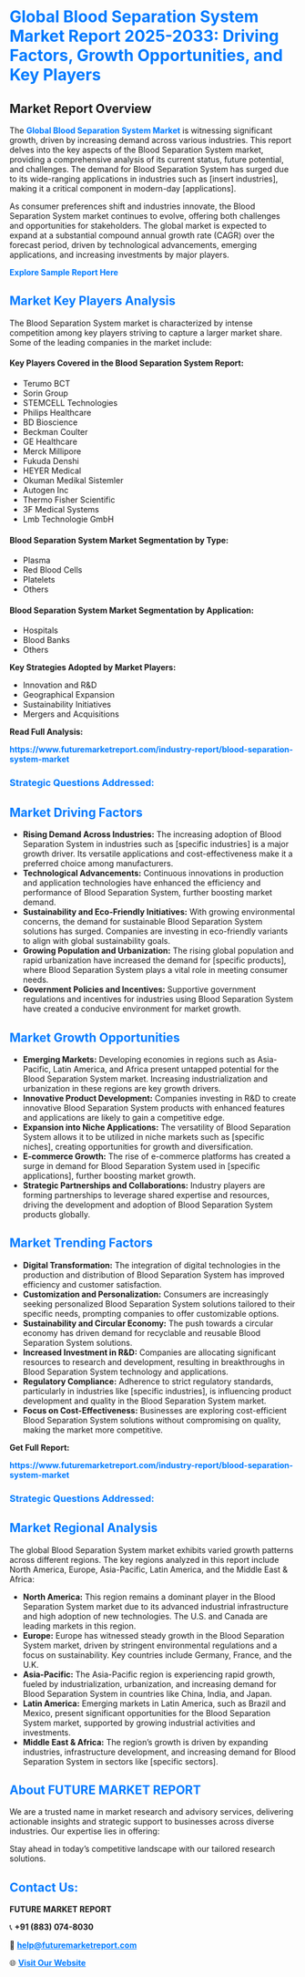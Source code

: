 <h1 style="color: #007BFF;">Global Blood Separation System Market Report 2025-2033: Driving Factors, Growth Opportunities, and Key Players</h1>

<section id="overview">
<h2>Market Report Overview</h2>
<p>The <a href="https://www.futuremarketreport.com/industry-report/blood-separation-system-market" style="color: #007BFF; text-decoration: none;"><strong>Global Blood Separation System Market</strong></a> is witnessing significant growth, driven by increasing demand across various industries. This report delves into the key aspects of the Blood Separation System market, providing a comprehensive analysis of its current status, future potential, and challenges. The demand for Blood Separation System has surged due to its wide-ranging applications in industries such as [insert industries], making it a critical component in modern-day [applications].</p>
<p>As consumer preferences shift and industries innovate, the Blood Separation System market continues to evolve, offering both challenges and opportunities for stakeholders. The global market is expected to expand at a substantial compound annual growth rate (CAGR) over the forecast period, driven by technological advancements, emerging applications, and increasing investments by major players.</p>
</section>

<section id="overview">
<p><a href="https://www.futuremarketreport.com/request-sample/reportId=59567" style="color: #007BFF; text-decoration: none;"><strong>Explore Sample Report Here</strong></a></p>
</section>

<section id="key-players">
<h2 style="color: #007BFF;">Market Key Players Analysis</h2>
<p>The Blood Separation System market is characterized by intense competition among key players striving to capture a larger market share. Some of the leading companies in the market include:</p>
<h4>Key Players Covered in the Blood Separation System Report:</h4>
<ul><li>Terumo BCT</li><li>Sorin Group</li><li>STEMCELL Technologies</li><li>Philips Healthcare</li><li>BD Bioscience</li><li>Beckman Coulter</li><li>GE Healthcare</li><li>Merck Millipore</li><li>Fukuda Denshi</li><li>HEYER Medical</li><li>Okuman Medikal Sistemler</li><li>Autogen Inc</li><li>Thermo Fisher Scientific</li><li>3F Medical Systems</li><li>Lmb Technologie GmbH</li></ul>
<h4>Blood Separation System Market Segmentation by Type:</h4>
<ul><li>Plasma</li><li>Red Blood Cells</li><li>Platelets</li><li>Others</li></ul>

<h4>Blood Separation System Market Segmentation by Application:</h4>
<ul><li>Hospitals</li><li>Blood Banks</li><li>Others</li></ul>
<p><strong>Key Strategies Adopted by Market Players:</strong></p>
<ul>
<li>Innovation and R&D</li>
<li>Geographical Expansion</li>
<li>Sustainability Initiatives</li>
<li>Mergers and Acquisitions</li>
</ul>
</section>

<section>
<p><strong>Read Full Analysis: </strong></p><a href="https://www.futuremarketreport.com/industry-report/blood-separation-system-market" style="color: #007BFF; text-decoration: none;"><strong>https://www.futuremarketreport.com/industry-report/blood-separation-system-market</strong></a>
<h3 style="color: #007BFF;">Strategic Questions Addressed:</h3>
</section>

<section id="driving-factors">
<h2 style="color: #007BFF;">Market Driving Factors</h2>
<ul>
<li><strong>Rising Demand Across Industries:</strong> The increasing adoption of Blood Separation System in industries such as [specific industries] is a major growth driver. Its versatile applications and cost-effectiveness make it a preferred choice among manufacturers.</li>
<li><strong>Technological Advancements:</strong> Continuous innovations in production and application technologies have enhanced the efficiency and performance of Blood Separation System, further boosting market demand.</li>
<li><strong>Sustainability and Eco-Friendly Initiatives:</strong> With growing environmental concerns, the demand for sustainable Blood Separation System solutions has surged. Companies are investing in eco-friendly variants to align with global sustainability goals.</li>
<li><strong>Growing Population and Urbanization:</strong> The rising global population and rapid urbanization have increased the demand for [specific products], where Blood Separation System plays a vital role in meeting consumer needs.</li>
<li><strong>Government Policies and Incentives:</strong> Supportive government regulations and incentives for industries using Blood Separation System have created a conducive environment for market growth.</li>
</ul>
</section>

<section id="growth-opportunities">
<h2 style="color: #007BFF;">Market Growth Opportunities</h2>
<ul>
<li><strong>Emerging Markets:</strong> Developing economies in regions such as Asia-Pacific, Latin America, and Africa present untapped potential for the Blood Separation System market. Increasing industrialization and urbanization in these regions are key growth drivers.</li>
<li><strong>Innovative Product Development:</strong> Companies investing in R&D to create innovative Blood Separation System products with enhanced features and applications are likely to gain a competitive edge.</li>
<li><strong>Expansion into Niche Applications:</strong> The versatility of Blood Separation System allows it to be utilized in niche markets such as [specific niches], creating opportunities for growth and diversification.</li>
<li><strong>E-commerce Growth:</strong> The rise of e-commerce platforms has created a surge in demand for Blood Separation System used in [specific applications], further boosting market growth.</li>
<li><strong>Strategic Partnerships and Collaborations:</strong> Industry players are forming partnerships to leverage shared expertise and resources, driving the development and adoption of Blood Separation System products globally.</li>
</ul>
</section>

<section id="trending-factors">
<h2 style="color: #007BFF;">Market Trending Factors</h2>
<ul>
<li><strong>Digital Transformation:</strong> The integration of digital technologies in the production and distribution of Blood Separation System has improved efficiency and customer satisfaction.</li>
<li><strong>Customization and Personalization:</strong> Consumers are increasingly seeking personalized Blood Separation System solutions tailored to their specific needs, prompting companies to offer customizable options.</li>
<li><strong>Sustainability and Circular Economy:</strong> The push towards a circular economy has driven demand for recyclable and reusable Blood Separation System solutions.</li>
<li><strong>Increased Investment in R&D:</strong> Companies are allocating significant resources to research and development, resulting in breakthroughs in Blood Separation System technology and applications.</li>
<li><strong>Regulatory Compliance:</strong> Adherence to strict regulatory standards, particularly in industries like [specific industries], is influencing product development and quality in the Blood Separation System market.</li>
<li><strong>Focus on Cost-Effectiveness:</strong> Businesses are exploring cost-efficient Blood Separation System solutions without compromising on quality, making the market more competitive.</li>
</ul>
</section>

<section>
<p><strong>Get Full Report: </strong></p><a href="https://www.futuremarketreport.com/industry-report/blood-separation-system-market" style="color: #007BFF; text-decoration: none;"><strong>https://www.futuremarketreport.com/industry-report/blood-separation-system-market</strong></a>
<h3 style="color: #007BFF;">Strategic Questions Addressed:</h3>
</section>


<section id="regional-analysis">
<h2 style="color: #007BFF;">Market Regional Analysis</h2>
<p>The global Blood Separation System market exhibits varied growth patterns across different regions. The key regions analyzed in this report include North America, Europe, Asia-Pacific, Latin America, and the Middle East & Africa:</p>
<ul>
<li><strong>North America:</strong> This region remains a dominant player in the Blood Separation System market due to its advanced industrial infrastructure and high adoption of new technologies. The U.S. and Canada are leading markets in this region.</li>
<li><strong>Europe:</strong> Europe has witnessed steady growth in the Blood Separation System market, driven by stringent environmental regulations and a focus on sustainability. Key countries include Germany, France, and the U.K.</li>
<li><strong>Asia-Pacific:</strong> The Asia-Pacific region is experiencing rapid growth, fueled by industrialization, urbanization, and increasing demand for Blood Separation System in countries like China, India, and Japan.</li>
<li><strong>Latin America:</strong> Emerging markets in Latin America, such as Brazil and Mexico, present significant opportunities for the Blood Separation System market, supported by growing industrial activities and investments.</li>
<li><strong>Middle East & Africa:</strong> The region’s growth is driven by expanding industries, infrastructure development, and increasing demand for Blood Separation System in sectors like [specific sectors].</li>
</ul>
</section>

<footer>
<h2 style="color: #007BFF;">About FUTURE MARKET REPORT</h2>
<p>We are a trusted name in market research and advisory services, delivering actionable insights and strategic support to businesses across diverse industries. Our expertise lies in offering:</p>

<p>Stay ahead in today’s competitive landscape with our tailored research solutions.</p>

<h2 style="color: #007BFF;">Contact Us:</h2>
<p><strong>FUTURE MARKET REPORT</strong></p>
<p>📞 <strong>+91 (883) 074-8030</strong></p>
<p>📧 <strong><a href="mailto:help@futuremarketreport.com" style="color: #007BFF;">help@futuremarketreport.com</a></strong></p>
<p>🌐 <strong><a href="https://www.futuremarketreport.com/" style="color: #007BFF;">Visit Our Website</a></strong></p>
</footer>